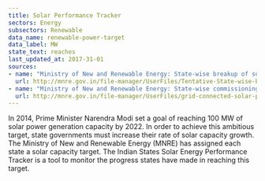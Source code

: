 ```yaml
---
title: Solar Performance Tracker
sectors: Energy
subsectors: Renewable
data_name: renewable-power-target
data_label: MW
state_text: reaches
last_updated_at: 2017-31-01
sources:
- name: "Ministry of New and Renewable Energy: State-wise breakup of solar targets to be achieved by 2022"
  url: http://mnre.gov.in/file-manager/UserFiles/Tentative-State-wise-break-up-of-Renewable-Power-by-2022.pdf
- name: "Ministry of New and Renewable Energy: State-wise commissioning of solar power projects"
  url: http://mnre.gov.in/file-manager/UserFiles/grid-connected-solar-power-project-installed-capacity.pdf
---
```


In 2014, Prime Minister Narendra Modi set a goal of reaching 100 MW of solar power generation capacity by 2022. In order to achieve this ambitious target, state governments must increase their rate of solar capacity growth. The Ministry of New and Renewable Energy (MNRE) has assigned each state a solar capacity target. The Indian States Solar Energy Performance Tracker is a tool to monitor the progress states have made in reaching this target.